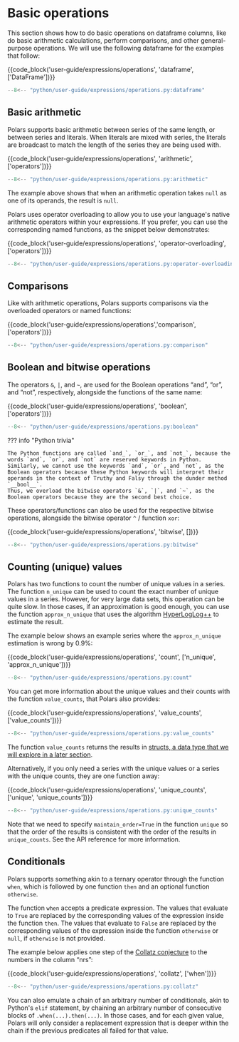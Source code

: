 # Basic operations

This section shows how to do basic operations on dataframe columns, like do basic arithmetic calculations, perform comparisons, and other general-purpose operations.
We will use the following dataframe for the examples that follow:

{{code_block('user-guide/expressions/operations', 'dataframe', ['DataFrame'])}}

```python exec="on" result="text" session="expressions/operations"
--8<-- "python/user-guide/expressions/operations.py:dataframe"
```

## Basic arithmetic

Polars supports basic arithmetic between series of the same length, or between series and literals.
When literals are mixed with series, the literals are broadcast to match the length of the series they are being used with.

{{code_block('user-guide/expressions/operations', 'arithmetic', ['operators'])}}

```python exec="on" result="text" session="expressions/operations"
--8<-- "python/user-guide/expressions/operations.py:arithmetic"
```

The example above shows that when an arithmetic operation takes `null` as one of its operands, the result is `null`.

Polars uses operator overloading to allow you to use your language's native arithmetic operators within your expressions.
If you prefer, you can use the corresponding named functions, as the snippet below demonstrates:

{{code_block('user-guide/expressions/operations', 'operator-overloading', ['operators'])}}

```python exec="on" result="text" session="expressions/operations"
--8<-- "python/user-guide/expressions/operations.py:operator-overloading"
```

## Comparisons

Like with arithmetic operations, Polars supports comparisons via the overloaded operators or named functions:

{{code_block('user-guide/expressions/operations','comparison',['operators'])}}

```python exec="on" result="text" session="expressions/operations"
--8<-- "python/user-guide/expressions/operations.py:comparison"
```

## Boolean and bitwise operations

The operators `&`, `|`, and `~`, are used for the Boolean operations “and”, “or”, and “not”, respectively, alongside the functions of the same name:

{{code_block('user-guide/expressions/operations', 'boolean', ['operators'])}}

```python exec="on" result="text" session="expressions/operations"
--8<-- "python/user-guide/expressions/operations.py:boolean"
```

??? info "Python trivia"

    The Python functions are called `and_`, `or_`, and `not_`, because the words `and`, `or`, and `not` are reserved keywords in Python.
    Similarly, we cannot use the keywords `and`, `or`, and `not`, as the Boolean operators because these Python keywords will interpret their operands in the context of Truthy and Falsy through the dunder method `__bool__`.
    Thus, we overload the bitwise operators `&`, `|`, and `~`, as the Boolean operators because they are the second best choice.

These operators/functions can also be used for the respective bitwise operations, alongside the bitwise operator `^` / function `xor`:

{{code_block('user-guide/expressions/operations', 'bitwise', [])}}

```python exec="on" result="text" session="expressions/operations"
--8<-- "python/user-guide/expressions/operations.py:bitwise"
```

## Counting (unique) values

Polars has two functions to count the number of unique values in a series.
The function `n_unique` can be used to count the exact number of unique values in a series.
However, for very large data sets, this operation can be quite slow.
In those cases, if an approximation is good enough, you can use the function `approx_n_unique` that uses the algorithm [HyperLogLog++](https://en.wikipedia.org/wiki/HyperLogLog) to estimate the result.

The example below shows an example series where the `approx_n_unique` estimation is wrong by 0.9%:

{{code_block('user-guide/expressions/operations', 'count', ['n_unique', 'approx_n_unique'])}}

```python exec="on" result="text" session="expressions/operations"
--8<-- "python/user-guide/expressions/operations.py:count"
```

You can get more information about the unique values and their counts with the function `value_counts`, that Polars also provides:

{{code_block('user-guide/expressions/operations', 'value_counts', ['value_counts'])}}

```python exec="on" result="text" session="expressions/operations"
--8<-- "python/user-guide/expressions/operations.py:value_counts"
```

The function `value_counts` returns the results in [structs, a data type that we will explore in a later section](structs.md).

Alternatively, if you only need a series with the unique values or a series with the unique counts, they are one function away:

{{code_block('user-guide/expressions/operations', 'unique_counts', ['unique', 'unique_counts'])}}

```python exec="on" result="text" session="expressions/operations"
--8<-- "python/user-guide/expressions/operations.py:unique_counts"
```

Note that we need to specify `maintain_order=True` in the function `unique` so that the order of the results is consistent with the order of the results in `unique_counts`.
See the API reference for more information.

## Conditionals

Polars supports something akin to a ternary operator through the function `when`, which is followed by one function `then` and an optional function `otherwise`.

The function `when` accepts a predicate expression.
The values that evaluate to `True` are replaced by the corresponding values of the expression inside the function `then`.
The values that evaluate to `False` are replaced by the corresponding values of the expression inside the function `otherwise` or `null`, if `otherwise` is not provided.

The example below applies one step of the [Collatz conjecture](https://en.wikipedia.org/wiki/Collatz_conjecture) to the numbers in the column “nrs”:

{{code_block('user-guide/expressions/operations', 'collatz', ['when'])}}

```python exec="on" result="text" session="expressions/operations"
--8<-- "python/user-guide/expressions/operations.py:collatz"
```

You can also emulate a chain of an arbitrary number of conditionals, akin to Python's `elif` statement, by chaining an arbitrary number of consecutive blocks of `.when(...).then(...)`.
In those cases, and for each given value, Polars will only consider a replacement expression that is deeper within the chain if the previous predicates all failed for that value.
